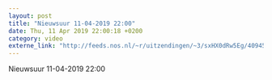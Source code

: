 ```yaml
---
layout: post
title: "Nieuwsuur 11-04-2019 22:00"
date: Thu, 11 Apr 2019 22:00:18 +0200
category: video
externe_link: "http://feeds.nos.nl/~r/uitzendingen/~3/sxHX0dRw5Eg/40945"
---
```


Nieuwsuur 11-04-2019 22:00<img src="http://feeds.feedburner.com/~r/uitzendingen/~4/sxHX0dRw5Eg" height="1" width="1" alt=""/>

